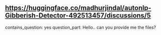 ## https://huggingface.co/madhurjindal/autonlp-Gibberish-Detector-492513457/discussions/5

contains_question: yes
question_part: Hello.. can you provide me the files?